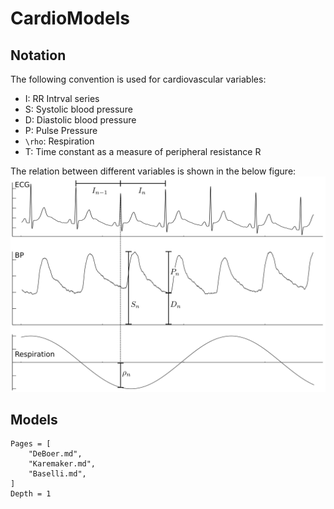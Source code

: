 # CardioModels

## Notation
The following convention is used for cardiovascular variables:

* I:  RR Intrval series
* S:  Systolic blood pressure
* D:  Diastolic blood pressure
* P:  Pulse Pressure
* ``\rho``:   Respiration
* T: Time constant as a measure of peripheral resistance R

The relation between different variables is shown in the below figure:
![Notation and relation of cardiovascular variables](https://github.com/mapi1/CardioModels.jl/blob/master/examples/figures/rst.png)

## Models

```@contents
Pages = [
    "DeBoer.md",
    "Karemaker.md",
    "Baselli.md",
]
Depth = 1
```

